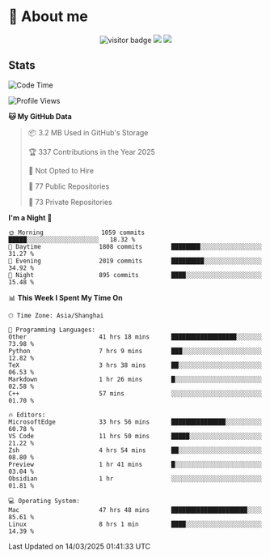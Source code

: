 <!-- ![](https://youpai.roccoshi.top/img/20200804214216.png) -->

# 🧐 About me
 
<p align="center">
<img src="https://visitor-badge.laobi.icu/badge?page_id=Lincest.Lincest&title=hits" alt="visitor badge"/>
<a href="mailto:imroccoshi@gmail.com"><img src="https://img.shields.io/badge/gmail-imroccoshi%40gmail.com-red"></a>
<a href="https://blog.roccoshi.top"><img src="https://img.shields.io/badge/blog-roccoshi-green"></a>
</p>

## Stats

<!--START_SECTION:waka-->
![Code Time](http://img.shields.io/badge/Code%20Time-2%2C265%20hrs%202%20mins-blue)

![Profile Views](http://img.shields.io/badge/Profile%20Views-22-blue)

**🐱 My GitHub Data** 

> 📦 3.2 MB Used in GitHub's Storage 
 > 
> 🏆 337 Contributions in the Year 2025
 > 
> 🚫 Not Opted to Hire
 > 
> 📜 77 Public Repositories 
 > 
> 🔑 73 Private Repositories 
 > 
**I'm a Night 🦉** 

```text
🌞 Morning                1059 commits        █████░░░░░░░░░░░░░░░░░░░░   18.32 % 
🌆 Daytime                1808 commits        ████████░░░░░░░░░░░░░░░░░   31.27 % 
🌃 Evening                2019 commits        █████████░░░░░░░░░░░░░░░░   34.92 % 
🌙 Night                  895 commits         ████░░░░░░░░░░░░░░░░░░░░░   15.48 % 
```


📊 **This Week I Spent My Time On** 

```text
🕑︎ Time Zone: Asia/Shanghai

💬 Programming Languages: 
Other                    41 hrs 18 mins      ██████████████████░░░░░░░   73.98 % 
Python                   7 hrs 9 mins        ███░░░░░░░░░░░░░░░░░░░░░░   12.82 % 
TeX                      3 hrs 38 mins       ██░░░░░░░░░░░░░░░░░░░░░░░   06.53 % 
Markdown                 1 hr 26 mins        █░░░░░░░░░░░░░░░░░░░░░░░░   02.58 % 
C++                      57 mins             ░░░░░░░░░░░░░░░░░░░░░░░░░   01.70 % 

🔥 Editors: 
MicrosoftEdge            33 hrs 56 mins      ███████████████░░░░░░░░░░   60.78 % 
VS Code                  11 hrs 50 mins      █████░░░░░░░░░░░░░░░░░░░░   21.22 % 
Zsh                      4 hrs 54 mins       ██░░░░░░░░░░░░░░░░░░░░░░░   08.80 % 
Preview                  1 hr 41 mins        █░░░░░░░░░░░░░░░░░░░░░░░░   03.04 % 
Obsidian                 1 hr                ░░░░░░░░░░░░░░░░░░░░░░░░░   01.81 % 

💻 Operating System: 
Mac                      47 hrs 48 mins      █████████████████████░░░░   85.61 % 
Linux                    8 hrs 1 min         ████░░░░░░░░░░░░░░░░░░░░░   14.39 % 
```


 Last Updated on 14/03/2025 01:41:33 UTC
<!--END_SECTION:waka-->


